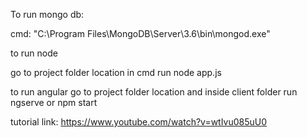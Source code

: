 To run mongo db:

cmd: "C:\Program Files\MongoDB\Server\3.6\bin\mongod.exe"

to run node

go to project folder location in cmd
run node app.js

to run angular
go to project folder location and inside client folder
run ngserve or npm start



tutorial link:
https://www.youtube.com/watch?v=wtIvu085uU0


